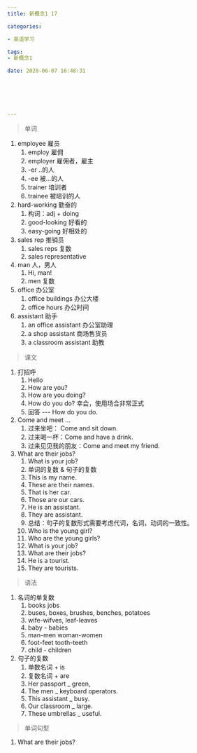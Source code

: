 ```yaml
---
title: 新概念1 17

categories: 

- 英语学习

tags: 
- 新概念1

date: 2020-06-07 16:48:31






---
```


>单词

<!-- more -->

1. employee 雇员
   1. employ 雇佣
   2. employer 雇佣者，雇主
   3.  -er  ..的人
   4. -ee  被...的人
   5. trainer  培训者
   6. trainee 被培训的人
2. hard-working 勤奋的
   1. 构词：adj + doing
   2. good-looking  好看的
   3. easy-going 好相处的
3. sales rep  推销员
   1. sales reps 复数
   2. sales representative
4. man  人，男人
   1. Hi, man!
   2. men  复数
5. office 办公室
   1. office buildings 办公大楼
   2. office hours 办公时间
6. assistant 助手
   1. an office assistant 办公室助理
   2. a shop assistant 商场售货员
   3. a classroom assistant 助教

> 课文

1. 打招呼
   1. Hello
   2. How are you?
   3. How are you doing?
   4. How do you do?  幸会，使用场合非常正式
   5. 回答 --- How do you do.
2. Come and meet ...
   1. 过来坐吧： Come and sit down.
   2. 过来喝一杯：Come and have a drink.
   3. 过来见见我的朋友：Come and meet my friend.
3. What are their jobs?
   1. What is your job?
   2. 单词的复数 & 句子的复数
   3. This is my name.
   4. These are their names.
   5. That is her car.
   6. Those are our cars.
   7. He is an assistant.
   8. They are assistant.
   9. 总结：句子的复数形式需要考虑代词，名词，动词的一致性。
   10. Who is the young girl?
   11. Who are the young girls?
   12. What is your job?
   13. What are their jobs?
   14. He is a tourist.
   15. They are tourists.

> 语法

1. 名词的单复数
   1. books jobs
   2. buses, boxes, brushes, benches, potatoes
   3. wife-wifves, leaf-leaves
   4. baby - babies
   5. man-men  woman-women
   6. foot-feet    tooth-teeth
   7. child - children
2. 句子的复数
   1. 单数名词 + is
   2. 复数名词 + are
   3. Her passport _ green,
   4. The men _ keyboard operators.
   5. This assistant _ busy.
   6. Our classroom _ large.
   7. These umbrellas _ useful.

> 单词句型

1. What are their jobs?